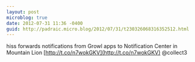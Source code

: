 ```yaml
---
layout: post
microblog: true
date: 2012-07-31 11:36 -0400
guid: http://padraic.micro.blog/2012/07/31/t230326068316352512.html
---
```

hiss forwards notifications from Growl apps to Notification Center in Mountain Lion [http://t.co/n7wokGKV](http://t.co/n7wokGKV) @collect3
